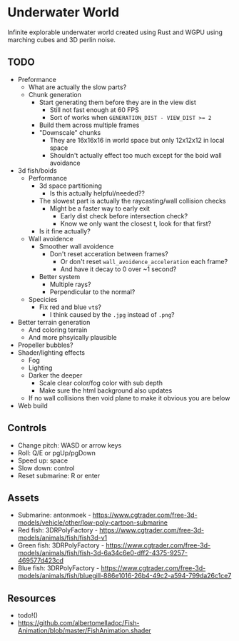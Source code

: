 # Underwater World

Infinite explorable underwater world created using Rust and WGPU using marching cubes and 3D perlin noise.

## TODO

- Preformance
    - What are actually the slow parts?
    - Chunk generation
        - Start generating them before they are in the view dist
            - Still not fast enough at 60 FPS
            - Sort of works when `GENERATION_DIST - VIEW_DIST >= 2`
        - Build them across multiple frames
        - "Downscale" chunks
            - They are 16x16x16 in world space but only 12x12x12 in local space
            - Shouldn't actually effect too much except for the boid wall avoidance
- 3d fish/boids
    - Performance
        - 3d space partitioning
            - Is this actually helpful/needed??
        - The slowest part is actually the raycasting/wall collision checks
            - Might be a faster way to early exit
                - Early dist check before intersection check?
                - Know we only want the closest t, look for that first?
        - Is it fine actually?
    - Wall avoidence
        - Smoother wall avoidence
            - Don't reset acceration between frames?
                - Or don't reset `wall_avoidence_acceleration` each frame?
                - And have it decay to 0 over ~1 second?
        - Better system
            - Multiple rays?
            - Perpendicular to the normal?
    - Specicies
        - Fix red and blue `vt`s?
            - I think caused by the `.jpg` instead of `.png`?
- Better terrain generation
    - And coloring terrain
    - And more phsyically plausible
- Propeller bubbles?
- Shader/lighting effects
    - Fog
    - Lighting
    - Darker the deeper
        - Scale clear color/fog color with sub depth
        - Make sure the html background also updates
    - If no wall collisions then void plane to make it obvious you are below
- Web build

## Controls

- Change pitch: WASD or arrow keys
- Roll: Q/E or pgUp/pgDown
- Speed up: space
- Slow down: control
- Reset submarine: R or enter

## Assets

- Submarine: antonmoek - https://www.cgtrader.com/free-3d-models/vehicle/other/low-poly-cartoon-submarine
- Red fish: 3DRPolyFactory - https://www.cgtrader.com/free-3d-models/animals/fish/fish3d-v1
- Green fish: 3DRPolyFactory - https://www.cgtrader.com/free-3d-models/animals/fish/fish-3d-6a34c6e0-dff2-4375-9257-469577d423cd
- Blue fish: 3DRPolyFactory - https://www.cgtrader.com/free-3d-models/animals/fish/bluegill-886e1016-26b4-49c2-a594-799da26c1ce7

## Resources

- todo!()
- https://github.com/albertomelladoc/Fish-Animation/blob/master/FishAnimation.shader
